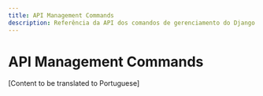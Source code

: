```yaml
---
title: API Management Commands
description: Referência da API dos comandos de gerenciamento do Django Guardian
---
```


# API Management Commands

[Content to be translated to Portuguese]

<!-- This page content will be translated from the main English api/management.md -->
